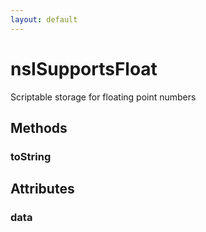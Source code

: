 ```yaml
---
layout: default
---
```


# nsISupportsFloat #

Scriptable storage for floating point numbers


## Methods ##

### toString ###

## Attributes ##

### data ###
